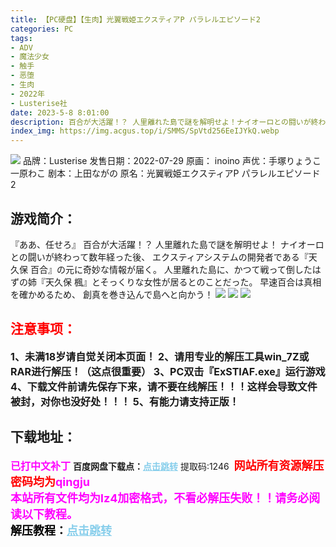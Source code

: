 ```yaml
---
title: 【PC硬盘】【生肉】光翼戦姫エクスティアP パラレルエピソード2
categories: PC
tags:
- ADV
- 魔法少女
- 触手
- 恶堕
- 生肉
- 2022年
- Lusterise社
date: 2023-5-8 8:01:00
description: 百合が大活躍！？ 人里離れた島で謎を解明せよ！ナイオーロとの闘いが終わって数年経った後、エクスティアシステムの開発者である『天久保 百合』の元に奇妙な情報が届く。
index_img: https://img.acgus.top/i/SMMS/SpVtd256EeIJYkQ.webp
---
```

![](https://img.acgus.top/i/SMMS/SpVtd256EeIJYkQ.webp)
品牌：Lusterise
发售日期：2022-07-29
原画： inoino
声优：手塚りょうこ 一原わこ
剧本：上田ながの
原名：光翼戦姫エクスティアP パラレルエピソード2

## 游戏简介：
『ああ、任せろ』
百合が大活躍！？ 人里離れた島で謎を解明せよ！
ナイオーロとの闘いが終わって数年経った後、
エクスティアシステムの開発者である『天久保 百合』の元に奇妙な情報が届く。
人里離れた島に、かつて戦って倒したはずの姉『天久保 楓』とそっくりな女性が居るとのことだった。
早速百合は真相を確かめるため、
創真を巻き込んで島へと向かう！
![](https://img.acgus.top/i/SMMS/gD46VB2Pt7bi1dH.webp)
![](https://img.acgus.top/i/SMMS/iDgAMIHnFhUkvVC.webp)
![](https://img.acgus.top/i/SMMS/T2eb1VMoJICZvc.webp)





## <font color=#FF0000 >注意事项：</font>
<font size=3><b>1、未满18岁请自觉关闭本页面！
2、请用专业的解压工具win_7Z或RAR进行解压！（这点很重要）
3、PC双击『ExSTIAF.exe』运行游戏
4、下载文件前请先保存下来，请不要在线解压！！！这样会导致文件被封，对你也没好处！！！
5、有能力请支持正版！</b></font>

## 下载地址：
<font color=#FF00FF size=3><b>已打中文补丁</b></font>
<b>百度网盘下载点：</b><a href="https://pan.baidu.com/s/1ISaH1eSEgihxsW-uIJBmCQ?pwd=1246" style="color: #87CEEB;"><b>点击跳转</b></a> 提取码:1246
<a style="padding: 0" href="https://post.qingju.org/AD/"><img style="max-width:100%" src="https://img.acgus.top/i/2024/07/478f689b8021d8d499ab43d21acf137a.gif" alt=""></a>
<b><font color=#FF0000 size=4>网站所有资源解压密码均为</b></font><b><font color=#FF00FF size=4>qingju</font><font color=#FF0000 ></font></b><br><b><font color=#FF00FF size=4>本站所有文件均为lz4加密格式，不看必解压失败！！请务必阅读以下教程。</b></font><br><b><font color=#000 size=4>解压教程：</b><a href="https://post.qingju.org/tutorial/000/" style="color: #87CEEB;"><b>点击跳转</b></a>